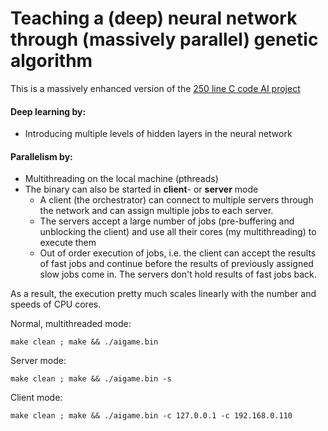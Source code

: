 # Teaching a (deep) neural network through (massively parallel) genetic algorithm

This is a massively enhanced version of the [250 line C code AI project](https://github.com/szoftveres/ai_ml//tree/main/small)

#### Deep learning by:
 * Introducing multiple levels of hidden layers in the neural network

#### Parallelism by:
 * Multithreading on the local machine (pthreads)
 * The binary can also be started in **client**- or **server** mode
   * A client (the orchestrator) can connect to multiple servers through the network and can assign multiple jobs to each server.
   * The servers accept a large number of jobs (pre-buffering and unblocking the client) and use all their cores (my multithreading) to execute them
   * Out of order execution of jobs, i.e. the client can accept the results of fast jobs and continue before the results of previously assigned slow jobs come in. The servers don't hold results of fast jobs back.

As a result, the execution pretty much scales linearly with the number and speeds of CPU cores.

Normal, multithreaded mode:
```
make clean ; make && ./aigame.bin
```

Server mode:
```
make clean ; make && ./aigame.bin -s
```

Client mode:
```
make clean ; make && ./aigame.bin -c 127.0.0.1 -c 192.168.0.110
```
